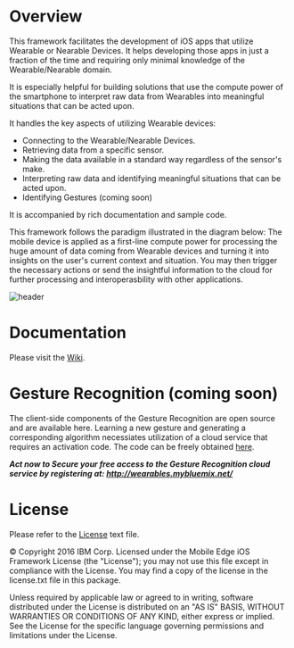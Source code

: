 # Overview
This framework facilitates the development of iOS apps that utilize Wearable or Nearable Devices. It helps developing those apps in just a fraction of the time and requiring only minimal knowledge of the Wearable/Nearable domain.

It is especially helpful for building solutions that use the compute power of the smartphone to interpret raw data from Wearables into meaningful situations that can be acted upon.

It handles the key aspects of utilizing Wearable devices:
- Connecting to the Wearable/Nearable Devices.
- Retrieving data from a specific sensor.
- Making the data available in a standard way regardless of the sensor's make.
- Interpreting raw data and identifying meaningful situations that can be acted upon.
- Identifying Gestures (coming soon)

It is accompanied by rich documentation and sample code.

This framework follows the paradigm illustrated in the diagram below: 
The mobile device is applied as a first-line compute power for processing the huge amount of data coming from Wearable devices and turning it into insights on the user's current context and situation. You may then trigger the necessary actions or send the insightful information to the cloud for further processing and interoperasbility with other applications.

![header](https://cloud.githubusercontent.com/assets/16938963/12744518/6b4d7b82-c99d-11e5-9a1c-8867a2dc4179.png)


# Documentation
Please visit the [Wiki](https://github.com/ibm-wearables-sdk-for-mobile/ios/wiki).

# Gesture Recognition (coming soon)
The client-side components of the Gesture Recognition are open source and are available here. Learning a new gesture and generating a corresponding algorithm necessiates utilization of a cloud service that requires an activation code. The code can be freely obtained [here](http://wearables.mybluemix.net/).

***Act now to Secure your free access to the Gesture Recognition cloud service by registering at: http://wearables.mybluemix.net/*** 

# License

Please refer to the [License](https://github.com/ibm-wearables-sdk-for-mobile/ios/blob/master/License.txt) text file.

© Copyright 2016 IBM Corp.
  Licensed under the Mobile Edge iOS Framework License (the "License");
  you may not use this file except in compliance with the License. You may find
  a copy of the license in the license.txt file in this package.

  Unless required by applicable law or agreed to in writing, software
  distributed under the License is distributed on an "AS IS" BASIS,
  WITHOUT WARRANTIES OR CONDITIONS OF ANY KIND, either express or implied.
  See the License for the specific language governing permissions and
  limitations under the License.
  
